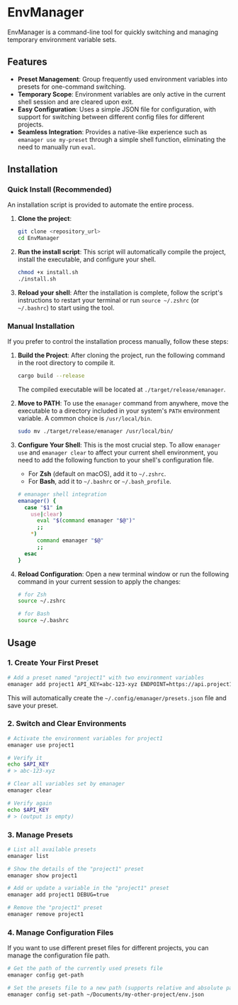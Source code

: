 # EnvManager

EnvManager is a command-line tool for quickly switching and managing temporary environment variable sets.

## Features

- **Preset Management**: Group frequently used environment variables into presets for one-command switching.
- **Temporary Scope**: Environment variables are only active in the current shell session and are cleared upon exit.
- **Easy Configuration**: Uses a simple JSON file for configuration, with support for switching between different config files for different projects.
- **Seamless Integration**: Provides a native-like experience such as `emanager use my-preset` through a simple shell function, eliminating the need to manually run `eval`.

## Installation

### Quick Install (Recommended)

An installation script is provided to automate the entire process.

1.  **Clone the project**:
    ```bash
    git clone <repository_url>
    cd EnvManager
    ```

2.  **Run the install script**:
    This script will automatically compile the project, install the executable, and configure your shell.
    ```bash
    chmod +x install.sh
    ./install.sh
    ```

3.  **Reload your shell**:
    After the installation is complete, follow the script's instructions to restart your terminal or run `source ~/.zshrc` (or `~/.bashrc`) to start using the tool.

### Manual Installation

If you prefer to control the installation process manually, follow these steps:

1.  **Build the Project**:
    After cloning the project, run the following command in the root directory to compile it.
    ```bash
    cargo build --release
    ```
    The compiled executable will be located at `./target/release/emanager`.

2.  **Move to PATH**:
    To use the `emanager` command from anywhere, move the executable to a directory included in your system's `PATH` environment variable. A common choice is `/usr/local/bin`.
    ```bash
    sudo mv ./target/release/emanager /usr/local/bin/
    ```

3.  **Configure Your Shell**:
    This is the most crucial step. To allow `emanager use` and `emanager clear` to affect your current shell environment, you need to add the following function to your shell's configuration file.

    - For **Zsh** (default on macOS), add it to `~/.zshrc`.
    - For **Bash**, add it to `~/.bashrc` or `~/.bash_profile`.

    ```bash
    # emanager shell integration
    emanager() {
      case "$1" in
        use|clear)
          eval "$(command emanager "$@")"
          ;;
        *)
          command emanager "$@"
          ;;
      esac
    }
    ```

4.  **Reload Configuration**:
    Open a new terminal window or run the following command in your current session to apply the changes:
    ```bash
    # for Zsh
    source ~/.zshrc

    # for Bash
    source ~/.bashrc
    ```

## Usage

### 1. Create Your First Preset

```bash
# Add a preset named "project1" with two environment variables
emanager add project1 API_KEY=abc-123-xyz ENDPOINT=https://api.project1.dev
```
This will automatically create the `~/.config/emanager/presets.json` file and save your preset.

### 2. Switch and Clear Environments

```bash
# Activate the environment variables for project1
emanager use project1

# Verify it
echo $API_KEY 
# > abc-123-xyz

# Clear all variables set by emanager
emanager clear

# Verify again
echo $API_KEY
# > (output is empty)
```

### 3. Manage Presets

```bash
# List all available presets
emanager list

# Show the details of the "project1" preset
emanager show project1

# Add or update a variable in the "project1" preset
emanager add project1 DEBUG=true

# Remove the "project1" preset
emanager remove project1
```

### 4. Manage Configuration Files

If you want to use different preset files for different projects, you can manage the configuration file path.

```bash
# Get the path of the currently used presets file
emanager config get-path

# Set the presets file to a new path (supports relative and absolute paths)
emanager config set-path ~/Documents/my-other-project/env.json
```
